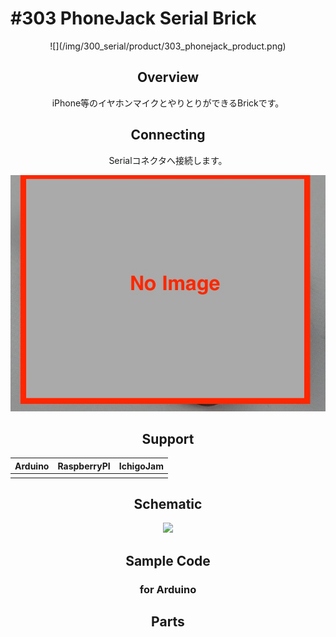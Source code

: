 # #303 PhoneJack Serial Brick
<center>![](/img/300_serial/product/303_phonejack_product.png)
<!--COLORME-->

## Overview
iPhone等のイヤホンマイクとやりとりができるBrickです。

## Connecting
Serialコネクタへ接続します。

![](/img/300_serial/connect/303_phonejack_connect.jpg)

## Support
|Arduino|RaspberryPI|IchigoJam|
|:--:|:--:|:--:|
| | | |

## Schematic
![](/img/300_serial/schematic/303_phonejack_schematic.png)

## Sample Code
### for Arduino

## Parts
